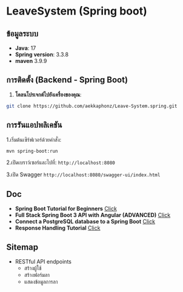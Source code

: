 # LeaveSystem (Spring boot)

## ข้อมูลระบบ
- **Java**: 17
- **Spring version**: 3.3.8
- **maven** 3.9.9

## การติดตั้ง (Backend - Spring Boot)

1. **โคลนโปรเจกต์ไปยังเครื่องของคุณ**:
```bash
git clone https://github.com/aekkaphonz/Leave-System.spring.git
```

## การรันแอปพลิเคชัน
1.เริ่มต้นเซิร์ฟเวอร์ด้วยคำสั่ง:
```bash
mvn spring-boot:run
```
2.เปิดเบราว์เซอร์และไปที่:
`http://localhost:8080`

3.เปิด Swagger
`http://localhost:8080/swagger-ui/index.html`

## Doc
- **Spring Boot Tutorial for Beginners** [Click](https://youtu.be/UgX5lgv4uVM?si=6A4eJb__Ve87L9Xl)
- **Full Stack Spring Boot 3 API with Angular (ADVANCED)**
[Click](https://youtu.be/tX7t45m-4H8?si=JxLkRoTdJbv27QTa)
- **Connect a PostgreSQL database to a Spring Boot** [Click](https://youtu.be/ltvRsnka7Mo?si=qtXn54arwFPFnMfU)
- **Response Handling Tutorial** [Click](https://youtu.be/cI6VlGDLH5s?si=6FhIt3Ef7I6-97nz)

## Sitemap

- RESTful API endpoints
  - สร้างผู้ใช้
  - สร้างฟอร์มลา
  - แสดงข้อมูลการลา
